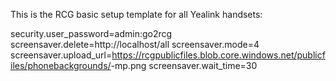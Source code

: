 This is the RCG basic setup template for all Yealink handsets:

security.user_password=admin:go2rcg
screensaver.delete=http://localhost/all
screensaver.mode=4
screensaver.upload_url=https://rcgpublicfiles.blob.core.windows.net/publicfiles/phonebackgrounds/<name>-mp<model>.png
screensaver.wait_time=30